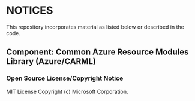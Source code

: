 # NOTICES

This repository incorporates material as listed below or described in the code.

## Component: Common Azure Resource Modules Library (Azure/CARML)

### Open Source License/Copyright Notice
MIT License
Copyright (c) Microsoft Corporation.
